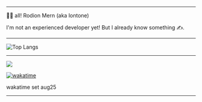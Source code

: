 
---

👋🏻 all! Rodion Mern (aka lontone)

I'm not an experienced developer yet! But I already know something ✍️.

---

![Top Langs](https://github-readme-stats.vercel.app/api/top-langs/?username=rodionmern&layout=compact)

---

![](https://komarev.com/ghpvc/?username=rodionmern&style=for-the-badge)

[![wakatime](https://wakatime.com/badge/user/d52bec14-dffa-463f-81b4-063d9254b6f9.svg)](https://wakatime.com/@d52bec14-dffa-463f-81b4-063d9254b6f9)

wakatime set aug25

---
